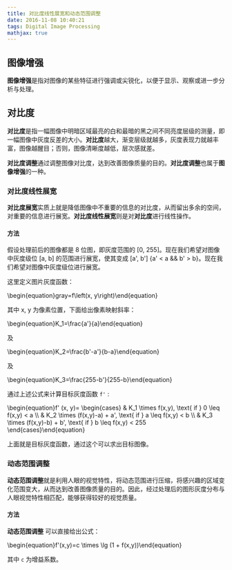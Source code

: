 ```yaml
---
title: 对比度线性展宽和动态范围调整
date: 2016-11-08 10:40:21
tags: Digital Image Processing
mathjax: true
---
```


## 图像增强

**图像增强**是指对图像的某些特征进行强调或尖锐化，以便于显示、观察或进一步分析与处理。

<!-- more -->

## 对比度

**对比度**是指一幅图像中明暗区域最亮的白和最暗的黑之间不同亮度层级的测量，即一幅图像中灰度反差的大小。**对比度**越大，渐变层级就越多，灰度表现力就越丰富，图像越醒目；否则，图像清晰度越低，层次感就差。

**对比度调整**通过调整图像对比度，达到改善图像质量的目的。**对比度调整**也属于**图像增强**的一种。

### 对比度线性展宽

**对比度展宽**实质上就是降低图像中不重要的信息的对比度，从而留出多余的空间，对重要的信息进行展宽。**对比度线性展宽**则是对**对比度**进行线性操作。

#### 方法

假设处理前后的图像都是 8 位图，即灰度范围的 [0, 255]。现在我们希望对图像中灰度级位 [a, b] 的范围进行展宽，使其变成 [a', b'] {a' < a && b' > b}。现在我们希望对图像中灰度级位进行展宽。

这里定义图片灰度函数：

\begin{equation}gray=f\left(x, y\right)\end{equation}

其中 x, y 为像素位置，下面给出像素映射斜率：

\begin{equation}K_1=\frac{a'}{a}\end{equation}

及

\begin{equation}K_2=\frac{b'-a'}{b-a}\end{equation}

及

\begin{equation}K_3=\frac{255-b'}{255-b}\end{equation}

通过上述公式来计算目标灰度函数 `f'` :

\begin{equation}f' (x, y)=
\begin{cases} 
    & K_1 \times  f(x,y), \text{ if } 0 \leq f(x,y) < a \\\\
    & K_2 \times  (f(x,y)-a) + a', \text{ if } a \leq f(x,y) < b \\\\
    & K_3 \times  (f(x,y)-b) + b', \text{ if } b \leq f(x,y) < 255 
\end{cases}\end{equation}

上面就是目标灰度函数，通过这个可以求出目标图像。

### 动态范围调整

**动态范围调整**就是利用人眼的视觉特性，将动态范围进行压缩，将感兴趣的区域变化范围变大，从而达到改善图像质量的目的。因此，经过处理后的图形灰度分布与人眼视觉特性相匹配，能够获得较好的视觉质量。

#### 方法

**动态范围调整** 可以直接给出公式：

\begin{equation}f'(x,y)=c \times \lg (1 + f(x,y))\end{equation}

其中 `c` 为增益系数。


